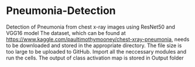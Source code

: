 # Pneumonia-Detection
Detection of Pneumonia from chest x-ray images using ResNet50 and VGG16 model
The dataset, which can be found at https://www.kaggle.com/paultimothymooney/chest-xray-pneumonia, needs to be downloaded and stored in the appropriate directory. The file size is too large to be uploaded to GitHub.
Import all the neccessary modules and run the cells.
The output of class activation map is stored in Output folder

